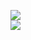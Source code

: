 [![](https://img.shields.io/badge/Made%20With-Github%20Spray-lightgrey.svg?style=for-the-badge&logo=github)](https://github.com/Annihil/github-spray#8715)  
[![](https://i.imgur.com/2DrTn0Z.gif)](https://github.com/Annihil/github-spray)